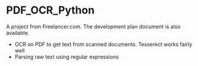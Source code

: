 # PDF_OCR_Python
A project from Freelancer.com.
The development plan document is also available.
- OCR on PDF to get text from scanned documents. Tesserect works fairly well
- Parsing raw text using regular expressions
